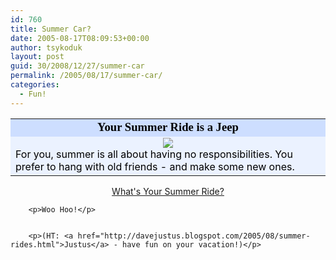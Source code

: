 ```yaml
---
id: 760
title: Summer Car?
date: 2005-08-17T08:09:53+00:00
author: tsykoduk
layout: post
guid: 30/2008/12/27/summer-car
permalink: /2005/08/17/summer-car/
categories:
  - Fun!
---
```

<center><table width=350 align=center border=0 cellspacing=0 cellpadding=2><tr><td bgcolor="#CDDEFF" align=center><font face="Georgia, Times New Roman, Times, serif" style='color:black; font-size: 14pt;'><b>Your Summer Ride is a Jeep</b></font></td></tr><tr><td bgcolor="#EBF2FF"><center><img src="http://images.blogthings.com/whatsyoursummerridequiz/jeep.jpg"/></center><font color="#000000">
	For you, summer is all about having no responsibilities.
	You prefer to hang with old friends - and make some new ones.</font></td></tr></table><div align="center"><a href="http://www.blogthings.com/whatsyoursummerridequiz/">What's Your Summer Ride?</a></div></center>

		<p>Woo Hoo!</p>


		<p>(HT: <a href="http://davejustus.blogspot.com/2005/08/summer-rides.html">Justus</a> - have fun on your vacation!)</p>